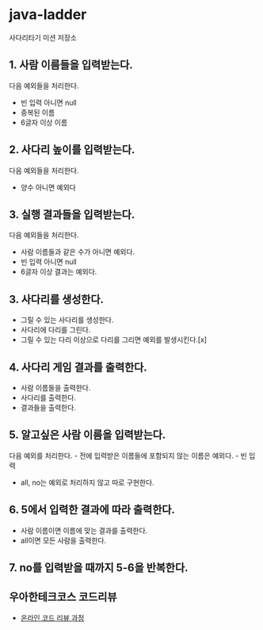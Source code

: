# java-ladder
사다리타기 미션 저장소

## 1. 사람 이름들을 입력받는다.
다음 예외들을 처리한다.
- 빈 입력 아니면 null
- 중복된 이름
- 6글자 이상 이름

## 2. 사다리 높이를 입력받는다.
다음 예외들을 처리한다.
- 양수 아니면 예외다

## 3. 실행 결과들을 입력받는다.
다음 예외들을 처리한다.
- 사람 이름들과 같은 수가 아니면 예외다.
- 빈 입력 아니면 null
- 6글자 이상 결과는 예외다.

## 3. 사다리를 생성한다.
- 그릴 수 있는 사다리를 생성한다.
- 사다리에 다리를 그린다.
- 그릴 수 있는 다리 이상으로 다리를 그리면 예외를 발생시킨다.[x]


## 4. 사다리 게임 결과를 출력한다.
- 사람 이름들을 출력한다.
- 사다리를 출력한다.
- 결과들을 출력한다.

## 5. 알고싶은 사람 이름을 입력받는다.
다음 예외를 처리한다.
    - 전에 입력받은 이름들에 포함되지 않는 이름은 예외다.
    - 빈 입력
- all, no는 예외로 처리하지 않고 따로 구현한다.

## 6. 5에서 입력한 결과에 따라 출력한다.
- 사람 이름이면 이름에 맞는 결과를 출력한다.
- all이면 모든 사람을 출력한다.

## 7. no를 입력받을 때까지 5-6을 반복한다.

## 우아한테크코스 코드리뷰
* [온라인 코드 리뷰 과정](https://github.com/woowacourse/woowacourse-docs/blob/master/maincourse/README.md)